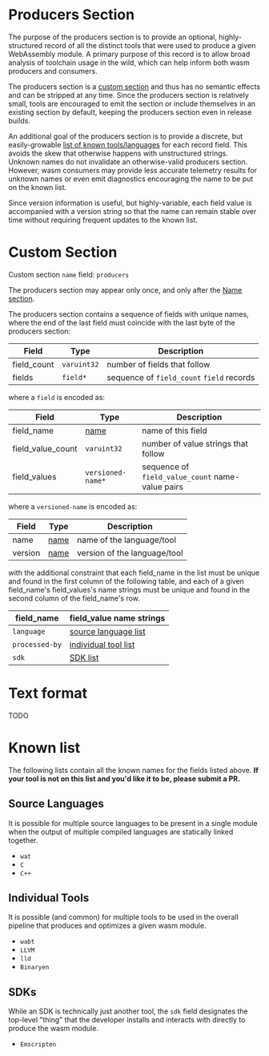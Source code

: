 # Producers Section

The purpose of the producers section is to provide an optional,
highly-structured record of all the distinct tools that were used to produce
a given WebAssembly module. A primary purpose of this record is to allow
broad analysis of toolchain usage in the wild, which can help inform both wasm
producers and consumers.

The producers section is a
[custom section](https://webassembly.github.io/spec/core/binary/modules.html#custom-section)
and thus has no semantic effects and can be stripped at any time.
Since the producers section is relatively small, tools are encouraged to emit
the section or include themselves in an existing section by default, keeping
the producers section even in release builds.

An additional goal of the producers section is to provide a discrete, but
easily-growable [list of known tools/languages](#known-list) for each
record field. This avoids the skew that otherwise happens with unstructured
strings. Unknown names do not invalidate an otherwise-valid producers section.
However, wasm consumers may provide less accurate telemetry results for unknown
names or even emit diagnostics encouraging the name to be put on the known list.

Since version information is useful, but highly-variable, each field value
is accompanied with a version string so that the name can remain stable
over time without requiring frequent updates to the known list.

# Custom Section

Custom section `name` field: `producers`

The producers section may appear only once, and only after the
[Name section](https://webassembly.github.io/spec/core/appendix/custom.html#name-section).

The producers section contains a sequence of fields with unique names, where the
end of the last field must coincide with the last byte of the producers section:

| Field       | Type        | Description |
| ----------- | ----------- | ----------- |
| field_count | `varuint32` | number of fields that follow |
| fields      | `field*`     | sequence of `field_count` `field` records |

where a `field` is encoded as:

| Field             | Type | Description |
| ----------------- | ---- | ----------- |
| field_name        | [name](https://webassembly.github.io/spec/core/binary/values.html#names) | name of this field |
| field_value_count | `varuint32` | number of value strings that follow |
| field_values      | `versioned-name*` | sequence of `field_value_count` name-value pairs |

where a `versioned-name` is encoded as:

| Field   | Type | Description |
| ------- | ---- | ----------- |
| name    | [name](https://webassembly.github.io/spec/core/binary/values.html#names) | name of the language/tool |
| version | [name](https://webassembly.github.io/spec/core/binary/values.html#names) | version of the language/tool |

with the additional constraint that each field_name in the list must be unique
and found in the first column of the following table, and each of a given field_name's
field_values's name strings must be unique and found in the second column of
the field_name's row.

| field_name     | field_value name strings |
| -------------- | -------------------- |
| `language`     | [source language list](#source-languages) |
| `processed-by` | [individual tool list](#individual-tools) |
| `sdk`          | [SDK list](#sdks) |

# Text format

TODO

# Known list

The following lists contain all the known names for the fields listed above.
**If your tool is not on this list and you'd like it to be, please submit a PR.**

## Source Languages

It is possible for multiple source languages to be present in a single module
when the output of multiple compiled languages are statically linked together.

* `wat`
* `C`
* `C++`

## Individual Tools

It is possible (and common) for multiple tools to be used in the overall
pipeline that produces and optimizes a given wasm module.

* `wabt`
* `LLVM`
* `lld`
* `Binaryen`

## SDKs

While an SDK is technically just another tool, the `sdk` field designates the
top-level "thing" that the developer installs and interacts with directly to
produce the wasm module.

* `Emscripten`

